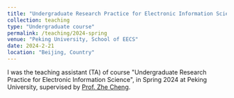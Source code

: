 ```yaml
---
title: "Undergraduate Research Practice for Electronic Information Science"
collection: teaching
type: "Undergraduate course"
permalink: /teaching/2024-spring
venue: "Peking University, School of EECS"
date: 2024-2-21
location: "Beijing, Country"
---
```


I was the teaching assistant (TA) of course "Undergraduate Research Practice for Electronic Information Science", in Spring 2024 at Peking University, supervised by [Prof. Zhe Cheng](http://scholar.pku.edu.cn/zhecheng/bio).
